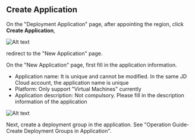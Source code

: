 ## Create Application

On the "Deployment Application" page, after appointing the region, click **Create Application**,

![Alt text](https://github.com/jdcloudcom/cn/blob/codedeploy/image/CodeDeploy/operation1.png)

redirect to the "New Application" page.

On the "New Application" page, first fill in the application information.

- Application name: It is unique and cannot be modified. In the same JD Cloud account, the application name is unique
- Platform: Only support "Virtual Machines" currently
- Application description: Not compulsory. Please fill in the description information of the application

![Alt text](https://github.com/jdcloudcom/cn/blob/codedeploy/image/CodeDeploy/operation18.png)

Next, create a deployment group in the application. See "Operation Guide-Create Deployment Groups in Application".
